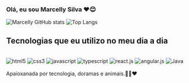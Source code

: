 ### Olá, eu sou Marcelly Silva ❤️😊

![Marcelly GitHub stats](https://github-readme-stats.vercel.app/api?username=Marcellyz&show_icons=true&theme=synthwave)
![Top Langs](https://github-readme-stats.vercel.app/api/top-langs/?username=Marcellyz&layout=compact&theme=synthwave)
## Tecnologias que eu utilizo no meu dia a dia
<div>
  <br>
  <img align="inline_block" alt="html5" src="https://img.shields.io/badge/HTML5-E34F26?style=for-the-badge&logo=html5&logoColor=white"/>
  <img align="inline_block" alt="css3" src="https://img.shields.io/badge/CSS3-1572B6?style=for-the-badge&logo=css3&logoColor=white"/>
  <img align="inline_block" alt="javascript" src="https://img.shields.io/badge/JavaScript-F7DF1E?style=for-the-badge&logo=javascript&logoColor=black"/>
  <img align="inline_block" alt="typescript" src="https://img.shields.io/badge/TypeScript-007ACC?style=for-the-badge&logo=typescript&logoColor=white"/>
  <img align="inline_block" alt="react.js" src="https://img.shields.io/badge/React-20232A?style=for-the-badge&logo=react&logoColor=61DAFB"/>
  <img align="inline_block" alt="angular.js" src="https://img.shields.io/badge/Angular-DD0031?style=for-the-badge&logo=angular&logoColor=white"/>
  <img align="inline_block" alt="Java" src="https://img.shields.io/badge/java-%23ED8B00.svg?style=for-the-badge&logo=openjdk&logoColor=white"/>
</div><br>
Apaioxanada por tecnologia, doramas e animais.🫰🐻❤️
